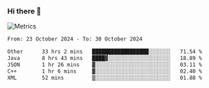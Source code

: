 ### Hi there 👋

![Metrics](https://github.com/radoapx/radoapx/blob/main/github-metrics.svg)

<!--START_SECTION:waka-->

```txt
From: 23 October 2024 - To: 30 October 2024

Other      33 hrs 2 mins   ██████████████████░░░░░░░   71.54 %
Java       8 hrs 43 mins   ████▓░░░░░░░░░░░░░░░░░░░░   18.89 %
JSON       1 hr 26 mins    ▓░░░░░░░░░░░░░░░░░░░░░░░░   03.11 %
C++        1 hr 6 mins     ▓░░░░░░░░░░░░░░░░░░░░░░░░   02.40 %
XML        52 mins         ▒░░░░░░░░░░░░░░░░░░░░░░░░   01.88 %
```

<!--END_SECTION:waka-->

<!--
**radoapx/radoapx** is a ✨ _special_ ✨ repository because its `README.md` (this file) appears on your GitHub profile.

Here are some ideas to get you started:

- 🔭 I’m currently working on ...
- 🌱 I’m currently learning ...
- 👯 I’m looking to collaborate on ...
- 🤔 I’m looking for help with ...
- 💬 Ask me about ...
- 📫 How to reach me: ...
- 😄 Pronouns: ...
- ⚡ Fun fact: ...
-->
